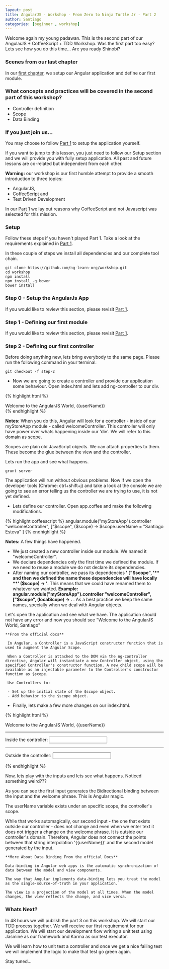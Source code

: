 ```yaml
---
layout: post
title: AngularJS - Workshop - From Zero to Ninja Turtle Jr - Part 2
author: Santiago
categories: [beginner , workshop]
---
```


Welcome again my young padawan. This is the second part of our AngularJS + CoffeeScript + TDD Workshop.
Was the first part too easy? Lets see how you do this time... Are you ready Shinobi?

### Scenes from our last chapter
In our [first chapter][1], we setup our Angular application and define our first module.

### What concepts and practices will be covered in the second part of this workshop?

- Controller definition
- Scope
- Data Binding

### If you just join us...
You may choose to follow [Part 1][1] to setup the application yourself.

If you want to jump to this lesson, you just need to follow our Setup section and we will provide you with fully setup application.
All past and future lessons are co-related but independent from each other.

**Warning:** our workshop is our first humble attempt to provide a smooth introduction to three topics:
- AngularJS,
- CoffeeScript and
- Test Driven Development

In our [Part 1][1] we lay out reasons why CoffeeScript and not Javascript was selected for this mission.

### Setup
Follow these steps if you haven't played Part 1. Take a look at the requirements explained in [Part 1][1].

In these couple of steps we install all dependencies and our complete tool chain.

    git clone https://github.com/ng-learn-org/workshop.git
    cd workshop
    npm install
    npm install -g bower
    bower install



### Step 0 - Setup the AngularJs App
If you would like to review this section, please revisit [Part 1][1].

### Step 1 - Defining our first module
If you would like to review this section, please revisit [Part 1][1].

### Step 2 - Defining our first controller

Before doing anything new, lets bring everybody to the same page. Please run the following command in your terminal:

    git checkout -f step-2

- Now we are going to create a controller and provide our application some behaviour. Open index.html and lets add ng-controller to our div.

 {% highlight html %}
 <div ng-controller="welcomeController">Welcome to the AngularJS World, {{userName}}</div>
 {% endhighlight %}

 **Notes:** When you do this, Angular will look for a controller - inside of our myStoreApp module - called welcomeController.
 This controller will only have power over whats happening inside our 'div'. We will refer to this domain as scope.

 Scopes are plain old JavaScript objects. We can attach properties to them. These become the glue between the view and the controller.

 Lets run the app and see what happens.

    grunt server

 The application will run without obvious problems. Now if we open the developer tools (Chrome: ctrl+shift+j) and take a look at the console we are going to see an error telling us the controller we are trying to use, it is not yet defined.

- Lets define our controller. Open app.coffee and make the following modifications.

 {% highlight coffeescript %}
 angular.module("myStoreApp").controller "welcomeController", ["$scope", ($scope) ->
     $scope.userName = "Santiago Esteva"
 ]
 {% endhighlight %}

 **Notes:** A few things have happened.

- We just created a new controller inside our module. We named it "welcomeController".
- We declare dependencies only the first time we defined the module. If we need to reuse a module we do not declare its dependencies.
- After naming our controller, we pass its dependencies **' \["$scope", '** and then we defined the name these dependencies will have locally **' ($scope) -> '**. This means that we could have renamed them to whatever we wanted. **Example:  angular.module("myStoreApp").controller "welcomeController", \["$scope", (localScope) -> .** . As a best practice we keep the same names, specially when we deal with Angular objects.

 Let's open the application and see what we have. The application should not have any error and now you should see "Welcome to the AngularJS World, Santiago"

    **From the official docs**

     In Angular, a Controller is a JavaScript constructor function that is used to augment the Angular Scope.

     When a Controller is attached to the DOM via the ng-controller directive, Angular will instantiate a new Controller object, using the specified Controller's constructor function. A new child scope will be available as an injectable parameter to the Controller's constructor function as $scope.

     Use Controllers to:

     - Set up the initial state of the $scope object.
     - Add behavior to the $scope object.

- Finally, lets make a few more changes on our index.html.

 {% highlight html %}
 <div ng-controller="welcomeController">
     Welcome to the AngularJS World, {{userName}}
     <hr>
     <p>Inside the controller: <input name="userName" ng-model="userName"/></p>
 </div>
 <hr>
 <div>
     <p>Outside the controller: <input name="userName" ng-model="userName"/></p>
 </div>
 {% endhighlight %}

 Now, lets play with the inputs and lets see what happens. Noticed something weird???

 As you can see the first input generates the Bidirectional binding between the input and the welcome phrase. This is Angular magic.

 The userName variable exists under an specific scope, the controller's scope.

 While that works automagically, our second input - the one that exists outside our controller - does not change and even when we enter text it does not trigger a change on the welcome phrase. It is outside our controller's domain.
 Therefore, Angular does not connect the points between that string interpolation '\{\{userName\}\}' and the second model generated by the input.

    **More About Data Binding From the official Docs**

    Data-binding in Angular web apps is the automatic synchronization of data between the model and view components.

    The way that Angular implements data-binding lets you treat the model as the single-source-of-truth in your application.

    The view is a projection of the model at all times. When the model changes, the view reflects the change, and vice versa.


### Whats Next?

 In 48 hours we will publish the part 3 on this workshop. We will start our TDD process together. We will receive our first requirement for our application.
 We will start our development flow writing a unit test using Jasmine as our framework and Karma as our test executor.

 We will learn how to unit test a controller and once we get a nice failing test we will implement the logic to make that test go green again.

 Stay tuned...


[1]: http://ng-learn.org/2013/11/AngularJS_Workshop_From_Zero_To_Ninja_Turtle_Jr/

